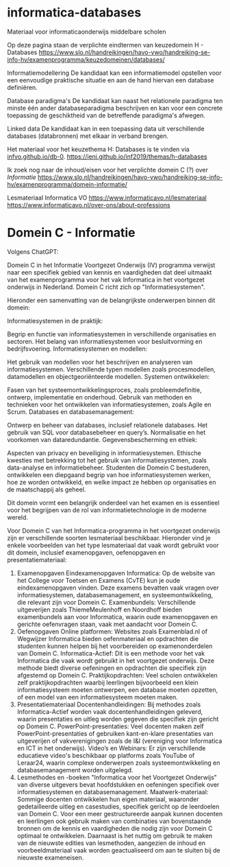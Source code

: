 # informatica-databases
Materiaal voor informaticaonderwijs middelbare scholen


Op deze pagina staan de verplichte eindtermen van keuzedomein​ H - Databases
https://www.slo.nl/handreikingen/havo-vwo/handreiking-se-info-hv/examenprogramma/keuzedomeinen/databases/

Informatiemodellering
De kandidaat kan een informatiemodel opstellen voor een eenvoudige praktische situatie en aan de hand hiervan een database definiëren.

Database paradigma's
De kandidaat kan naast het relationele paradigma ten minste één ander databaseparadigma beschrijven en kan voor een concrete toepassing de geschiktheid van de betreffende paradigma's afwegen.

Linked data
De kandidaat kan in een toepassing data uit verschillende databases (databronnen) met elkaar in verband brengen.


Het materiaal voor het keuzethema H: Databases is te vinden via [infvo.github.io/db-0](https://infvo.github.io/db-0/html/index.html). 
https://ieni.github.io/inf2019/themas/h-databases

Ik zoek nog naar de inhoud/eisen voor het verplichte domein C (?) over *Informatie*
https://www.slo.nl/handreikingen/havo-vwo/handreiking-se-info-hv/examenprogramma/domein-informatie/


Lesmateriaal Informatica VO
https://www.informaticavo.nl/lesmateriaal
https://www.informaticavo.nl/over-ons/about-professions



# Domein C - Informatie

Volgens ChatGPT:

Domein C in het Informatie Voortgezet Onderwijs (IV) programma verwijst naar een specifiek gebied van kennis en vaardigheden dat deel uitmaakt van het examenprogramma voor het vak Informatica in het voortgezet onderwijs in Nederland. Domein C richt zich op "Informatiesystemen".

Hieronder een samenvatting van de belangrijkste onderwerpen binnen dit domein:

Informatiesystemen in de praktijk:

Begrip en functie van informatiesystemen in verschillende organisaties en sectoren.
Het belang van informatiesystemen voor besluitvorming en bedrijfsvoering.
Informatiesystemen en modellen:

Het gebruik van modellen voor het beschrijven en analyseren van informatiesystemen.
Verschillende typen modellen zoals procesmodellen, datamodellen en objectgeoriënteerde modellen.
Systemen ontwikkelen:

Fasen van het systeemontwikkelingsproces, zoals probleemdefinitie, ontwerp, implementatie en onderhoud.
Gebruik van methoden en technieken voor het ontwikkelen van informatiesystemen, zoals Agile en Scrum.
Databases en databasemanagement:

Ontwerp en beheer van databases, inclusief relationele databases.
Het gebruik van SQL voor databasebeheer en query’s.
Normalisatie en het voorkomen van dataredundantie.
Gegevensbescherming en ethiek:

Aspecten van privacy en beveiliging in informatiesystemen.
Ethische kwesties met betrekking tot het gebruik van informatiesystemen, zoals data-analyse en informatiebeheer.
Studenten die Domein C bestuderen, ontwikkelen een diepgaand begrip van hoe informatiesystemen werken, hoe ze worden ontwikkeld, en welke impact ze hebben op organisaties en de maatschappij als geheel.

Dit domein vormt een belangrijk onderdeel van het examen en is essentieel voor het begrijpen van de rol van informatietechnologie in de moderne wereld.


Voor Domein C van het Informatica-programma in het voortgezet onderwijs zijn er verschillende soorten lesmateriaal beschikbaar. Hieronder vind je enkele voorbeelden van het type lesmateriaal dat vaak wordt gebruikt voor dit domein, inclusief examenopgaven, oefenopgaven en presentatiemateriaal:

1. Examenopgaven
Eindexamenopgaven Informatica: Op de website van het College voor Toetsen en Examens (CvTE) kun je oude eindexamenopgaven vinden. Deze examens bevatten vaak vragen over informatiesystemen, databasemanagement, en systeemontwikkeling, die relevant zijn voor Domein C.
Examenbundels: Verschillende uitgeverijen zoals ThiemeMeulenhoff en Noordhoff bieden examenbundels aan voor Informatica, waarin oude examenopgaven en gerichte oefenvragen staan, vaak met aandacht voor Domein C.
2. Oefenopgaven
Online platformen: Websites zoals Examenblad.nl of Wegwijzer Informatica bieden oefenmateriaal en opdrachten die studenten kunnen helpen bij het voorbereiden op examenonderdelen van Domein C.
Informatica-Actief: Dit is een methode voor het vak Informatica die vaak wordt gebruikt in het voortgezet onderwijs. Deze methode biedt diverse oefeningen en opdrachten die specifiek zijn afgestemd op Domein C.
Praktijkopdrachten: Veel scholen ontwikkelen zelf praktijkopdrachten waarbij leerlingen bijvoorbeeld een klein informatiesysteem moeten ontwerpen, een database moeten opzetten, of een model van een informatiesysteem moeten maken.
3. Presentatiemateriaal
Docentenhandleidingen: Bij methodes zoals Informatica-Actief worden vaak docentenhandleidingen geleverd, waarin presentaties en uitleg worden gegeven die specifiek zijn gericht op Domein C.
PowerPoint-presentaties: Veel docenten maken zelf PowerPoint-presentaties of gebruiken kant-en-klare presentaties van uitgeverijen of vakverenigingen zoals de I&I (vereniging voor Informatica en ICT in het onderwijs).
Video’s en Webinars: Er zijn verschillende educatieve video's beschikbaar op platforms zoals YouTube of Leraar24, waarin complexe onderwerpen zoals systeemontwikkeling en databasemanagement worden uitgelegd.
4. Lesmethodes en -boeken
"Informatica voor het Voortgezet Onderwijs" van diverse uitgevers bevat hoofdstukken en oefeningen specifiek over informatiesystemen en databasemanagement.
Maatwerk-materiaal: Sommige docenten ontwikkelen hun eigen materiaal, waaronder gedetailleerde uitleg en casestudies, specifiek gericht op de leerdoelen van Domein C.
Voor een meer gestructureerde aanpak kunnen docenten en leerlingen ook gebruik maken van combinaties van bovenstaande bronnen om de kennis en vaardigheden die nodig zijn voor Domein C optimaal te ontwikkelen. Daarnaast is het nuttig om gebruik te maken van de nieuwste edities van lesmethoden, aangezien de inhoud en voorbeeldmateriaal vaak worden geactualiseerd om aan te sluiten bij de nieuwste exameneisen.